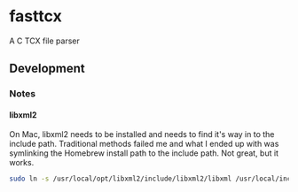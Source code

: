 # fasttcx
A C TCX file parser

## Development

### Notes

#### libxml2

On Mac, libxml2 needs to be installed and needs to find it's way in to the include path. Traditional methods failed me and what I ended up with was symlinking the Homebrew install path to the include path. Not great, but it works.

```sh
sudo ln -s /usr/local/opt/libxml2/include/libxml2/libxml /usr/local/include/libxml
```

